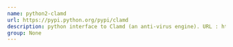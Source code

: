 ```yaml
---
name: python2-clamd
url: https://pypi.python.org/pypi/clamd
description: python interface to Clamd (an anti-virus engine). URL : https://pypi.python.org/pypi/clamd Groups : None
group: None
---
```


